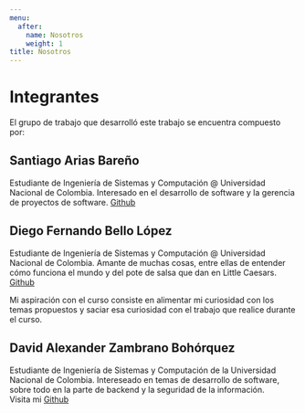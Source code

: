 ```yaml
---
menu:
  after:
    name: Nosotros
    weight: 1
title: Nosotros
---
```


# Integrantes

El grupo de trabajo que desarrolló este trabajo se encuentra compuesto por:

## **Santiago Arias Bareño**

Estudiante de Ingeniería de Sistemas y Computación @ Universidad Nacional de Colombia.
Interesado en el desarrollo de software y la gerencia de proyectos de software.
[Github](https://github.com/Saariasba)

## **Diego Fernando Bello López**

Estudiante de Ingeniería de Sistemas y Computación @ Universidad Nacional de Colombia.
Amante de muchas cosas, entre ellas de entender cómo funciona el mundo y del pote de salsa que dan en Little Caesars. [Github](https://github.com/dfbello)

Mi aspiración con el curso consiste en alimentar mi curiosidad con los temas propuestos y saciar esa curiosidad con el trabajo que realice durante el curso.

## **David Alexander Zambrano Bohórquez**

Estudiante de Ingeniería de Sistemas y Computación de la Universidad Nacional de Colombia.
Intereseado en temas de desarrollo de software, sobre todo en la parte de backend y la seguridad de la información. <br>
Visita mi [Github](https://github.com/dzambranob)
